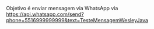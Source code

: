 Objetivo é enviar mensagem via WhatsApp via https://api.whatsapp.com/send?phone=5516999999999&text=TesteMensagemWesleyJava
